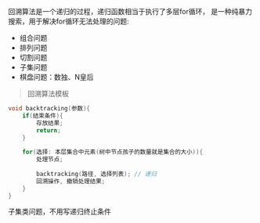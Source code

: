 回溯算法是一个递归的过程，递归函数相当于执行了多层for循环，
是一种纯暴力搜索，用于解决for循环无法处理的问题: 
- 组合问题
- 排列问题
- 切割问题
- 子集问题
- 棋盘问题：数独、N皇后

> 回溯算法模板
```c++
void backtracking(参数){
    if(结束条件){
        存放结果;
        return;
    }
    
    for(选择: 本层集合中元素(树中节点孩子的数量就是集合的大小)){
        处理节点;
        
        backtracking(路径, 选择列表); // 递归
        回溯操作, 撤销处理结果;
    }
}
```


子集类问题，不用写递归终止条件
